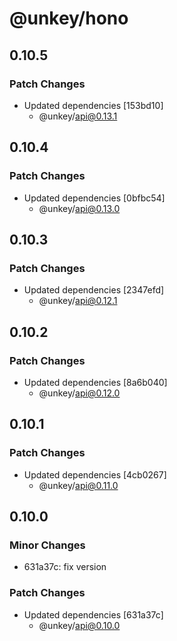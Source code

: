 # @unkey/hono

## 0.10.5

### Patch Changes

- Updated dependencies [153bd10]
  - @unkey/api@0.13.1

## 0.10.4

### Patch Changes

- Updated dependencies [0bfbc54]
  - @unkey/api@0.13.0

## 0.10.3

### Patch Changes

- Updated dependencies [2347efd]
  - @unkey/api@0.12.1

## 0.10.2

### Patch Changes

- Updated dependencies [8a6b040]
  - @unkey/api@0.12.0

## 0.10.1

### Patch Changes

- Updated dependencies [4cb0267]
  - @unkey/api@0.11.0

## 0.10.0

### Minor Changes

- 631a37c: fix version

### Patch Changes

- Updated dependencies [631a37c]
  - @unkey/api@0.10.0
